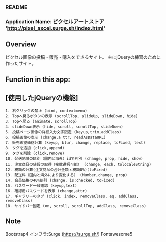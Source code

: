 ### README
### Application Name: ピクセルアートストア 'http://pixel_axcel.surge.sh/index.html'

## Overview
ピクセル画像の投稿・販売・購入をできるサイト。
主にjQueryの練習のために作ったサイト。


## Function in this app:
## [使用したjQueryの機能]
```
1. 右クリックの禁止 (bind, contextmenu)
2. Topへ戻るボタンの表示 (scrollTop, slideUp, slideDown, hide)
3. Topへ戻る (animate, scrollTop)
4. slideDown表示 (hide, scroll, scrollTop, slideDown)
5. 投稿ページ画像の詳細入力文字限定 (keyup,trim,addClass)
6. 投稿画像の表示 (change,a ttr, readAsDataURL)
7. 販売希望価格計算 (keyup, blur, change, replace, toFixed, text)
8. タグを追加 (click,append)
9. タグを削除 (click,remove)
10. 発送地域の区別（国内と海外）idで判別 (change, prop, hide, show)
11. 注文商品の値段の取得（複数選択可能） (change, each, tolocaleString)
12. 税額の計算(注文商品の合計金額ｘ税額8%)(toFixed)
13. 配送料（国内と海外により変化する） (Number,change, prop)
14. 会員価格の40%割引 (change, is:checked, toFixed)
15. パスワード一致確認 (keyup,text)
16. 確認用パスワードを表示 (change,attr)
17. ギャラリーのタブ (click, index, removeClass, eq, addClass, removeClass)
18. サイドバー固定 (on, scroll, scrollTop, addClass, removeClass)
```



## Note
Bootstrap4
インフラ:Surge (https://surge.sh/)
Fontawesome5
